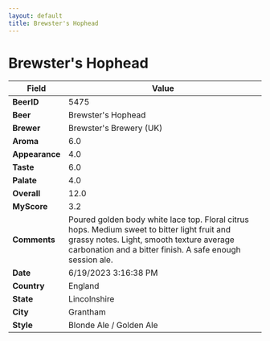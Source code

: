 ```yaml
---
layout: default
title: Brewster's Hophead
---
```


# Brewster's Hophead

| Field         | Value     |
|---------------|-----------|
| **BeerID** | 5475 |
| **Beer** | Brewster's Hophead |
| **Brewer** | Brewster&#39;s Brewery (UK) |
| **Aroma** | 6.0 |
| **Appearance** | 4.0 |
| **Taste** | 6.0 |
| **Palate** | 4.0 |
| **Overall** | 12.0 |
| **MyScore** | 3.2 |
| **Comments** | Poured golden body white lace top. Floral citrus hops. Medium sweet to bitter light fruit and grassy notes. Light, smooth texture average carbonation and a bitter finish. A safe enough session ale. |
| **Date** | 6/19/2023 3:16:38 PM |
| **Country** | England |
| **State** | Lincolnshire |
| **City** | Grantham |
| **Style** | Blonde Ale / Golden Ale |
